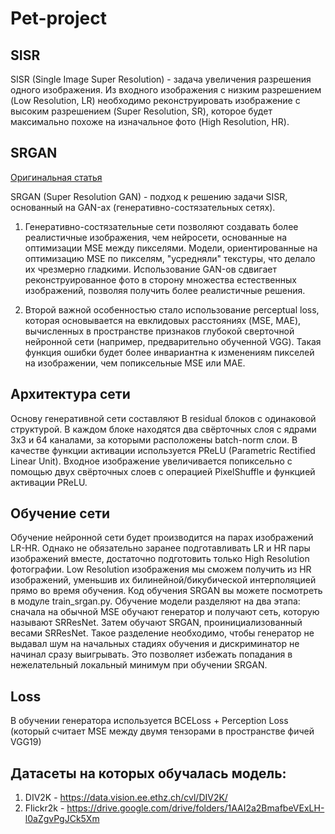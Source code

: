 # Pet-project

## SISR

SISR (Single Image Super Resolution) - задача увеличения разрешения одного изображения. Из входного изображения с низким разрешением (Low Resolution, LR) необходимо реконструировать изображение с высоким разрешением (Super Resolution, SR), которое будет максимально похоже на изначальное фото (High Resolution, HR).

## SRGAN

[Оригинальная статья](https://arxiv.org/pdf/1609.04802.pdf)

SRGAN (Super Resolution GAN) - подход к решению задачи SISR, основанный на GAN-ах (генеративно-состязательных сетях).

1) Генеративно-состязательные сети позволяют создавать более реалистичные изображения, чем нейросети, основанные на оптимизации MSE между пикселями. Модели, ориентированные на оптимизацию MSE по пикселям, "усредняли" текстуры, что делало их чрезмерно гладкими. Использование GAN-ов сдвигает реконструированное фото в сторону множества естественных изображений, позволяя получить более реалистичные решения. 

2) Второй важной особенностью стало использование perceptual loss, которая основывается на евклидовых расстояниях (MSE, MAE), вычисленных в пространстве признаков глубокой сверточной нейронной сети (например, предварительно обученной VGG). Такая функция ошибки будет более инвариантна к изменениям пикселей на изображении, чем попиксельные MSE или MAE.

## Архитектура сети

Основу генеративной сети составляют B residual блоков с одинаковой структурой. В каждом блоке находятся два свёрточных слоя с ядрами 3x3 и 64 каналами, за которыми расположены batch-norm слои. В качестве функции активации используется PReLU (Parametric Rectified Linear Unit). Входное изображение увеличивается попиксельно с помощью двух свёрточных слоев с операцией PixelShuffle и функцией активации PReLU.

## Обучение сети

Обучение нейронной сети будет производится на парах изображений LR-HR. Однако не обязательно заранее подготавливать LR и HR пары изображений вместе, достаточно подготовить только High Resolution фотографии. Low Resolution изображения мы сможем получить из HR изображений, уменьшив их билинейной/бикубической интерполяцией прямо во время обучения. Код обучения SRGAN вы можете посмотреть в модуле train_srgan.py.
Обучение модели разделяют на два этапа: сначала на обычной MSE обучают генератор и получают сеть, которую называют SRResNet. Затем обучают SRGAN, проинициализованный весами SRResNet. Такое разделение необходимо, чтобы генератор не выдавал шум на начальных стадиях обучения и дискриминатор не начинал сразу выигрывать. Это позволяет избежать попадания в нежелательный локальный минимум при обучении SRGAN.

## Loss
В обучении генератора используется BCELoss + Perception Loss (который считает MSE между двумя тензорами в пространстве фичей VGG19) 

## Датасеты на которых обучалась модель:
  1) DIV2K - https://data.vision.ee.ethz.ch/cvl/DIV2K/
  2) Flickr2k - https://drive.google.com/drive/folders/1AAI2a2BmafbeVExLH-l0aZgvPgJCk5Xm
